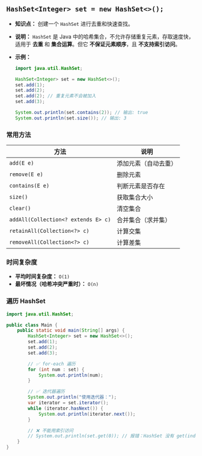 ##  `HashSet<Integer> set = new HashSet<>();`

*   **知识点：** 创建一个 `HashSet` 进行去重和快速查找。
*   **说明：** `HashSet` 是 Java 中的哈希集合，不允许存储重复元素，存取速度快，适用于 **去重** 和 **集合运算**。但它 **不保证元素顺序**，且 **不支持索引访问**。
*   **示例：**

    ```java
    import java.util.HashSet;

    HashSet<Integer> set = new HashSet<>();
    set.add(1);
    set.add(2);
    set.add(2); // 重复元素不会被加入
    set.add(3);

    System.out.println(set.contains(2)); // 输出: true
    System.out.println(set.size()); // 输出: 3
    ```

### **常用方法**
| 方法 | 说明 |
|------|------|
| `add(E e)` | 添加元素（自动去重） |
| `remove(E e)` | 删除元素 |
| `contains(E e)` | 判断元素是否存在 |
| `size()` | 获取集合大小 |
| `clear()` | 清空集合 |
| `addAll(Collection<? extends E> c)` | 合并集合（求并集） |
| `retainAll(Collection<?> c)` | 计算交集 |
| `removeAll(Collection<?> c)` | 计算差集 |

### **时间复杂度**
- **平均时间复杂度：** `O(1)`
- **最坏情况（哈希冲突严重时）：** `O(n)`


### **遍历 HashSet**
```java
import java.util.HashSet;

public class Main {
    public static void main(String[] args) {
        HashSet<Integer> set = new HashSet<>();
        set.add(1);
        set.add(2);
        set.add(3);

        // ✅ for-each 遍历
        for (int num : set) {
            System.out.println(num);
        }

        // ✅ 迭代器遍历
        System.out.println("使用迭代器：");
        var iterator = set.iterator();
        while (iterator.hasNext()) {
            System.out.println(iterator.next());
        }

        // ❌ 不能用索引访问
        // System.out.println(set.get(0)); // 报错：HashSet 没有 get(index) 方法
    }
}

